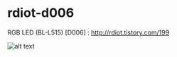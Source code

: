 # rdiot-d006
RGB LED (BL-L515) [D006] : http://rdiot.tistory.com/199

![alt text](http://cfile4.uf.tistory.com/image/253EF73E57DE1EA33671C2)

